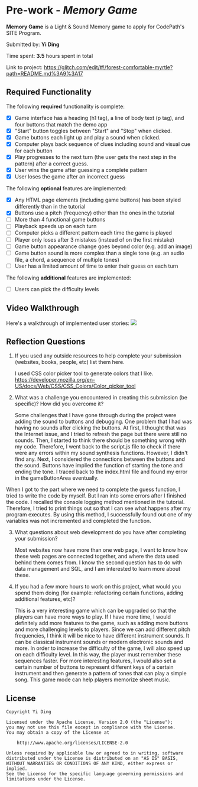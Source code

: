 # Pre-work - _Memory Game_

**Memory Game** is a Light & Sound Memory game to apply for CodePath's SITE Program.

Submitted by: **Yi Ding**

Time spent: **3.5** hours spent in total

Link to project: https://glitch.com/edit/#!/forest-comfortable-myrtle?path=README.md%3A9%3A17

## Required Functionality

The following **required** functionality is complete:

- [X] Game interface has a heading (h1 tag), a line of body text (p tag), and four buttons that match the demo app
- [X] "Start" button toggles between "Start" and "Stop" when clicked.
- [X] Game buttons each light up and play a sound when clicked.
- [X] Computer plays back sequence of clues including sound and visual cue for each button
- [X] Play progresses to the next turn (the user gets the next step in the pattern) after a correct guess.
- [X] User wins the game after guessing a complete pattern
- [X] User loses the game after an incorrect guess

The following **optional** features are implemented:

- [X] Any HTML page elements (including game buttons) has been styled differently than in the tutorial
- [X] Buttons use a pitch (frequency) other than the ones in the tutorial
- [ ] More than 4 functional game buttons
- [ ] Playback speeds up on each turn
- [ ] Computer picks a different pattern each time the game is played
- [ ] Player only loses after 3 mistakes (instead of on the first mistake)
- [ ] Game button appearance change goes beyond color (e.g. add an image)
- [ ] Game button sound is more complex than a single tone (e.g. an audio file, a chord, a sequence of multiple tones)
- [ ] User has a limited amount of time to enter their guess on each turn

The following **additional** features are implemented:

- [ ] Users can pick the difficulty levels

## Video Walkthrough

Here's a walkthrough of implemented user stories:
![](https://i.imgur.com/Alah8QR.gif)

## Reflection Questions

1. If you used any outside resources to help complete your submission (websites, books, people, etc) list them here.
   
   I used CSS color picker tool to generate colors that I like.
   https://developer.mozilla.org/en-US/docs/Web/CSS/CSS_Colors/Color_picker_tool

2. What was a challenge you encountered in creating this submission (be specific)? How did you overcome it?
   
   Some challenges that I have gone through during the project were adding the sound to buttons and debugging. One problem that I had was having no sounds after clicking the buttons. At first, I thought that was the Internet issue, and I tried to refresh the page but there were still no sounds. Then, I started to think there should be something wrong with my code. Therefore, I went back to the script.js file to check if there were any errors within my sound synthesis functions. However, I didn't find any. Next, I considered the connections between the buttons and the sound. Buttons have implied the function of starting the tone and ending the tone. I traced back to the index.html file and found my error in the gameButtonArea eventually. 

When I got to the part where we need to complete the guess function, I tried to write the code by myself. But I ran into some errors after I finished the code. I recalled the console logging method mentioned in the tutorial. Therefore, I tried to print things out so that I can see what happens after my program executes. By using this method, I successfully found out one of my variables was not incremented and completed the function. 


3. What questions about web development do you have after completing your submission?
  
   Most websites now have more than one web page, I want to know how these web pages are connected together, and where the data used behind them comes from. I know the second question has to do with data management and SQL, and I am interested to learn more about these.

4. If you had a few more hours to work on this project, what would you spend them doing (for example: refactoring certain functions, adding additional features, etc)?
   
   This is a very interesting game which can be upgraded so that the players can have more ways to play. If I have more time, I would definitely add more features to the game, such as adding more buttons and more challenging levels to players. Since we can add different pitch frequencies, I think it will be nice to have different instrument sounds. It can be classical instrument sounds or modern electronic sounds and more. In order to increase the difficulty of the game, I will also speed up on each difficulty level. In this way, the player must remember these sequences faster. For more interesting features, I would also set a certain number of buttons to represent different keys of a certain instrument and then generate a pattern of tones that can play a simple song. This game mode can help players memorize sheet music. 

## License

    Copyright Yi Ding

    Licensed under the Apache License, Version 2.0 (the "License");
    you may not use this file except in compliance with the License.
    You may obtain a copy of the License at

        http://www.apache.org/licenses/LICENSE-2.0

    Unless required by applicable law or agreed to in writing, software
    distributed under the License is distributed on an "AS IS" BASIS,
    WITHOUT WARRANTIES OR CONDITIONS OF ANY KIND, either express or implied.
    See the License for the specific language governing permissions and
    limitations under the License.

